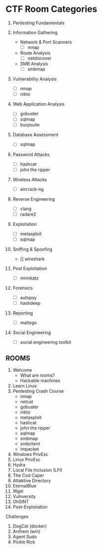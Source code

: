 # CTF Room Categories

1. Pentesting Fundamentals

1. Information Gathering
    * Network & Port Scanners
        * [ ] nmap
    * Route Analysis
        * [ ] netdiscover
    * SMB Analysis
        * [ ] smbmap
1. Vulnerability Analysis
    * [ ] nmap
    * [ ] nikto
1. Web Application Analysis
    * [ ] gobuster
    * [ ] sqlmap
    * [ ] burpsuite
1. Database Assessment
    * [ ] sqlmap
1. Password Attacks
    * [ ] hashcat
    * [ ] john the ripper
1. Wireless Attacks
    * [ ] aircrack-ng
1. Reverse Engineering
    * [ ] clang
    * [ ] radare2
1. Exploitation 
    * [ ] metasploit
    * [ ] sqlmap
1. Sniffing & Spoofing
    * [] wireshark
1. Post Exploitation
    * [ ] mimikatz
1. Forensics
    * [ ] autopsy
    * [ ] hashdeep
1. Reporting
    * [ ] maltego
1. Social Engineering
    * [ ] social engineering toolkit

## ROOMS
1. Welcome
    * What are rooms?
    * Hackable machines
1. Learn Linux
1. Pentesting Crash Course
    * nmap
    * netcat
    * gobuster
    * nikto
    * metasploit
    * hashcat
    * john the ripper
    * sqlmap
    * smbmap
    * smbclient
    * impacket
1. Windows PrivEsc
1. Linux PrivEsc
1. Hydra
1. Local File Inclusion (LFI)
1. The Cod Caper
1. Attaktive Directory
1. EternalBlue
1. Wgel
1. Vulnversity
1. OhSINT
1. Post-Exploitation

Challenges 
1. DogCat (docker)
1. Anthem (win)
1. Agent Sudo
1. Pickle Rick
